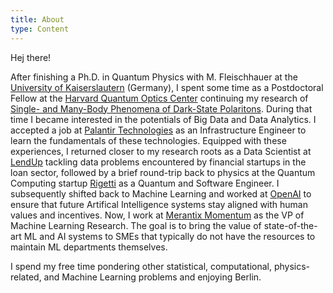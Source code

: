 ```yaml
---
title: About
type: Content
---
```



Hej there!

After finishing a Ph.D. in Quantum Physics with M. Fleischhauer at the [University of Kaiserslautern](http://www.physik.uni-kl.de/agfleischhauer) (Germany), I spent some time as a Postdoctoral Fellow at the [Harvard Quantum Optics Center](http://hqoc.harvard.edu/) continuing my research of [Single- and Many-Body Phenomena of Dark-State Polaritons](http://www.physik.uni-kl.de/agfleischhauer/dokuwiki/lib/exe/fetch.php?media=theses:otterbach2011_phd_thesis.pdf). During that time I became interested in the potentials of Big Data and Data Analytics. I accepted a job at [Palantir Technologies](https://www.palantir.com) as an Infrastructure Engineer to learn the fundamentals of these technologies. Equipped with these experiences, I returned closer to my research roots as a Data Scientist at [LendUp](https://www.lendup.com) tackling data problems encountered by financial startups in the loan sector, followed by a brief round-trip back to physics at the Quantum Computing startup [Rigetti](https://rigetti.com/) as a Quantum and Software Engineer. I subsequently shifted back to Machine Learning and worked at [OpenAI](https://www.openai.com) to ensure that future Artifical Intelligence systems stay aligned with human values and incentives. Now, I work at [Merantix Momentum](https://www.merantix-momentum.com/) as the VP of Machine Learning Research. The goal is to bring the value of state-of-the-art ML and AI systems to SMEs that typically do not have the resources to maintain ML departments themselves.

I spend my free time pondering other statistical, computational, physics-related, and Machine Learning problems and enjoying Berlin.
